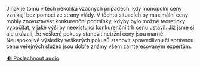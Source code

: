 
Jinak je tomu v těch několika vzácných případech, kdy monopolní ceny vznikají bez pomoci ze strany vlády. V těchto situacích by maximální ceny mohly znovuzavést konkurenční podmínky, kdyby bylo možné teoreticky vypočítat, v jaké výši by neexistující konkurenční trh cenu ustavil. Již jsme si ale ukázali, že veškeré pokusy stanovit netržní ceny jsou marné. Neuspokojivé výsledky veškerých pokusů stanovit spravedlivou či správnou cenu veřejných služeb jsou dobře známy všem zainteresovaným expertům.

[🔊 Poslechnout audio](/data/7-paragraphs/audio/chapter_152/para_010-Jinak-je-tomu-v-tch-nkolika-vzcnch-ppadech.mp3)
